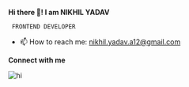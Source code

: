 **Hi there 👋!   I am NIKHIL YADAV**  

     FRONTEND DEVELOPER

- 📫 How to reach me: nikhil.yadav.a12@gmail.com

**Connect with me**

![hi](https://www.hackerrank.com/nikhilyadavv?hr_r=1)
